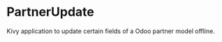 PartnerUpdate
=============

Kivy application to update certain fields of a Odoo partner model offline.
